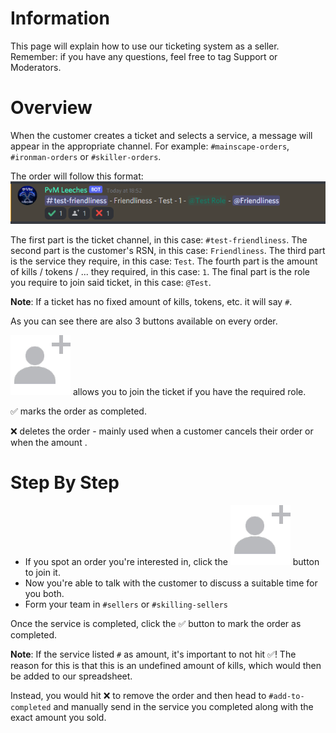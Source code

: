 # Information
This page will explain how to use our ticketing system as a seller. Remember: if you have any questions, feel free to tag Support or Moderators.

# Overview
When the customer creates a ticket and selects a service, a message will appear in the appropriate channel. For example: `#mainscape-orders`, `#ironman-orders` or `#skiller-orders`.

The order will follow this format:
![Discord_DjhgngTbln](uploads/ab6cd618bd4283da789edc85f6685d67/Discord_DjhgngTbln.png)

The first part is the ticket channel, in this case: `#test-friendliness`.
The second part is the customer's RSN, in this case: `Friendliness`.
The third part is the service they require, in this case: `Test`.
The fourth part is the amount of kills / tokens / ... they required, in this case: `1`.
The final part is the role you require to join said ticket, in this case: `@Test`.

__Note__: If a ticket has no fixed amount of kills, tokens, etc. it will say `#`.


As you can see there are also 3 buttons available on every order.

![inv](uploads/9b71b54283bfc224504cfcfa180fc60a/inv.webp) allows you to join the ticket if you have the required role.

✅ marks the order as completed.

❌ deletes the order - mainly used when a customer cancels their order or when the amount .



# Step By Step
- If you spot an order you're interested in, click the 
![inv](uploads/9b71b54283bfc224504cfcfa180fc60a/inv.webp) button to join it.
- Now you're able to talk with the customer to discuss a suitable time for you both.
- Form your team in `#sellers` or `#skilling-sellers`

Once the service is completed, click the ✅ button to mark the order as completed.

__Note__: If the service listed `#` as amount, it's important to not hit ✅! The reason for this is that this is an undefined amount of kills, which would then be added to our spreadsheet.

Instead, you would hit ❌ to remove the order and then head to `#add-to-completed` and manually send in the service you completed along with the exact amount you sold.




